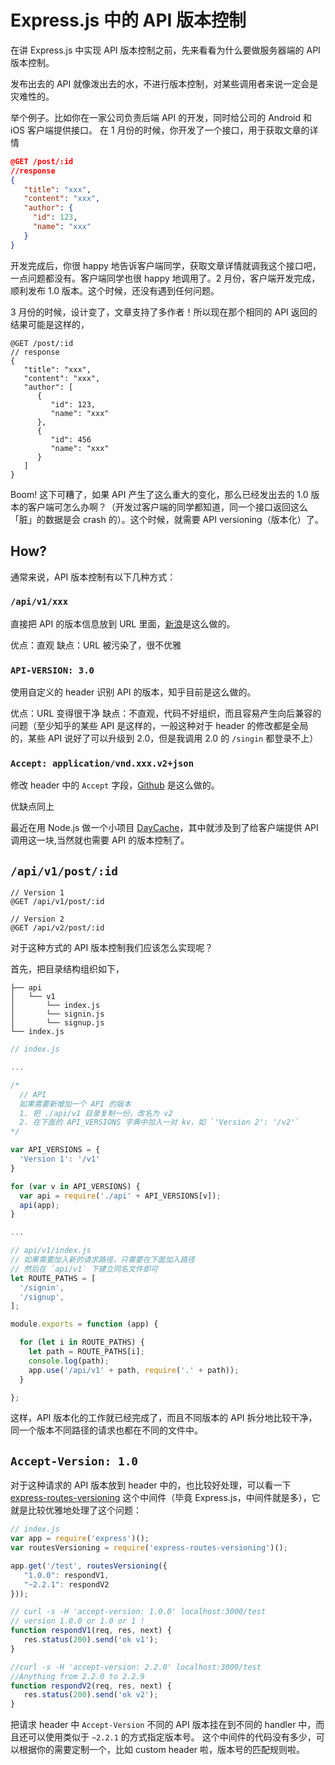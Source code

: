 # Express.js 中的 API 版本控制

在讲 Express.js 中实现 API 版本控制之前，先来看看为什么要做服务器端的 API 版本控制。

发布出去的 API 就像泼出去的水，不进行版本控制，对某些调用者来说一定会是灾难性的。

举个例子。比如你在一家公司负责后端 API 的开发，同时给公司的 Android 和 iOS 客户端提供接口。
在 1 月份的时候，你开发了一个接口，用于获取文章的详情


```json
@GET /post/:id
//response
{
   "title": "xxx",
   "content": "xxx",
   "author": {
     "id": 123,
     "name": "xxx"
   }
}
```

开发完成后，你很 happy 地告诉客户端同学，获取文章详情就调我这个接口吧，一点问题都没有。客户端同学也很 happy 地调用了。2 月份，客户端开发完成，顺利发布 1.0 版本。这个时候，还没有遇到任何问题。

3 月份的时候，设计变了，文章支持了多作者！所以现在那个相同的 API 返回的结果可能是这样的，

```
@GET /post/:id
// response
{
   "title": "xxx",
   "content": "xxx",
   "author": [
      {
         "id": 123,
         "name": "xxx"
      },
      {
         "id": 456
         "name": "xxx"
      }
   ]
}
```

Boom! 这下可糟了，如果 API 产生了这么重大的变化，那么已经发出去的 1.0 版本的客户端可怎么办啊？（开发过客户端的同学都知道，同一个接口返回这么「脏」的数据是会 crash 的）。这个时候，就需要 API versioning（版本化）了。

## How?

通常来说，API 版本控制有以下几种方式：

### `/api/v1/xxx`

直接把 API 的版本信息放到 URL 里面，[新浪](http://open.weibo.com/wiki/2/users/show)是这么做的。

优点：直观
缺点：URL 被污染了，很不优雅

### `API-VERSION: 3.0`

使用自定义的 header 识别 API 的版本，知乎目前是这么做的。

优点：URL 变得很干净
缺点：不直观，代码不好组织，而且容易产生向后兼容的问题（至少知乎的某些 API 是这样的，一般这种对于 header 的修改都是全局的，某些 API 说好了可以升级到 2.0，但是我调用 2.0 的 `/singin` 都登录不上）

### `Accept: application/vnd.xxx.v2+json`

修改 header 中的 `Accept` 字段，[Github](https://developer.github.com/v3/) 是这么做的。

优缺点同上

最近在用 Node.js 做一个小项目 [DayCache](https://github.com/DayCache/DayCache)，其中就涉及到了给客户端提供 API 调用这一块,当然就也需要 API 的版本控制了。

## `/api/v1/post/:id`

```
// Version 1
@GET /api/v1/post/:id

// Version 2
@GET /api/v2/post/:id
```

对于这种方式的 API 版本控制我们应该怎么实现呢？

首先，把目录结构组织如下，

```
├── api
│   └── v1
│       └── index.js
│       └── signin.js
│       └── signup.js
└── index.js
```

```js
// index.js

...

/*
  // API
  如果需要新增加一个 API 的版本
  1. 把 ./api/v1 目录复制一份，改名为 v2
  2. 在下面的 API_VERSIONS 字典中加入一对 kv，如 `'Version 2': '/v2'`
*/

var API_VERSIONS = {
  'Version 1': '/v1'
}

for (var v in API_VERSIONS) {
  var api = require('./api' + API_VERSIONS[v]);
  api(app);
}

...

```

```js
// api/v1/index.js
// 如果需要加入新的请求路径，只需要在下面加入路径
// 然后在 `api/v1` 下建立同名文件即可
let ROUTE_PATHS = [
  '/signin',
  '/signup',
];

module.exports = function (app) {

  for (let i in ROUTE_PATHS) {
    let path = ROUTE_PATHS[i];
    console.log(path);
    app.use('/api/v1' + path, require('.' + path));
  }

};
```

这样，API 版本化的工作就已经完成了，而且不同版本的 API 拆分地比较干净，同一个版本不同路径的请求也都在不同的文件中。

## `Accept-Version: 1.0`

对于这种请求的 API 版本放到 header 中的，也比较好处理，可以看一下 [express-routes-versioning](https://github.com/Prasanna-sr/express-routes-versioning) 这个中间件（毕竟 Express.js，中间件就是多），它就是比较优雅地处理了这个问题：

```js
// index.js
var app = require('express')();
var routesVersioning = require('express-routes-versioning')();

app.get('/test', routesVersioning({
   "1.0.0": respondV1,
   "~2.2.1": respondV2
}));

// curl -s -H 'accept-version: 1.0.0' localhost:3000/test
// version 1.0.0 or 1.0 or 1 !
function respondV1(req, res, next) {
   res.status(200).send('ok v1');
}

//curl -s -H 'accept-version: 2.2.0' localhost:3000/test
//Anything from 2.2.0 to 2.2.9
function respondV2(req, res, next) {
   res.status(200).send('ok v2');
}
```

把请求 header 中 `Accept-Version` 不同的 API 版本挂在到不同的 handler 中，而且还可以使用类似于 `~2.2.1` 的方式指定版本号。
这个中间件的代码没有多少，可以根据你的需要定制一个，比如 custom header 啦，版本号的匹配规则啦。
